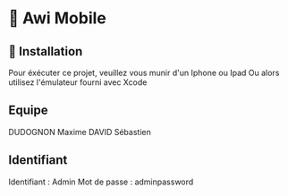 # 📌 Awi Mobile

## 🚀 Installation

Pour éxécuter ce projet, veuillez vous munir d'un Iphone ou Ipad
Ou alors utilisez l'émulateur fourni avec Xcode

## Equipe

DUDOGNON Maxime
DAVID Sébastien

## Identifiant

Identifiant : Admin
Mot de passe : adminpassword
